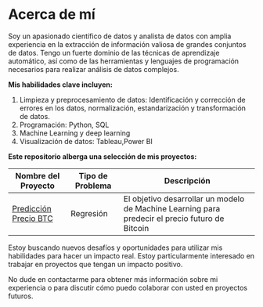 # Acerca de mí
Soy un apasionado científico de datos y analista de datos con amplia experiencia en la extracción de información valiosa de grandes conjuntos de datos. Tengo un fuerte dominio de las técnicas  de aprendizaje automático, así como de las herramientas y lenguajes de programación necesarios para realizar análisis de datos complejos.  

**Mis habilidades clave incluyen:**

1. Limpieza y preprocesamiento de datos: Identificación y corrección de errores en los datos, normalización, estandarización y transformación de datos.
1. Programación: Python,  SQL
1. Machine Learning y deep learning
1. Visualización de datos: Tableau,Power BI
   
**Este repositorio alberga una selección de mis proyectos:**   

| Nombre del Proyecto | Tipo de Problema | Descripción |
|---|---|---|
| [Predicción Precio BTC](https://github.com/luishernand/predecir_precio_BTC) | Regresión | El objetivo desarrollar un modelo de Machine Learning para predecir el precio futuro de Bitcoin |



Estoy buscando nuevos desafíos y oportunidades para utilizar mis habilidades para hacer un impacto real. Estoy particularmente interesado en trabajar en proyectos que tengan un impacto positivo.  

No dude en contactarme para obtener más información sobre mi experiencia o para discutir cómo puedo colaborar con usted en proyectos futuros.
